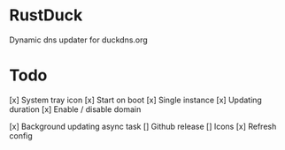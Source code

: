 # RustDuck

Dynamic dns updater for duckdns.org

# Todo

[x] System tray icon
[x] Start on boot
[x] Single instance
[x] Updating duration
[x] Enable / disable domain

[x] Background updating async task
[] Github release
[] Icons
[x] Refresh config
